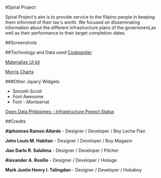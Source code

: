 #Spiral Project

Spiral Project's aim is to provide service to the filipino people in keeping them informed of their tax's worth.
We focused on disseminating information about the different infrastructure plans of the government,as well as their performance to their target completion dates.

##Screenshots


##Technology and Data used
[Codeigniter](https://www.codeigniter.com/)

[Materialize UI kit](http://materializecss.com/)

[Morris Charts](http://morrisjs.github.io/morris.js/)

###Other Jquery Widgets

 * Smooth Scroll
 * Font Awesome
 * Font - Montserrat


[Open Data Philippines - Infrastructure Project Status](http://data.gov.ph/catalogue/dataset/electronic-project-life-cycle)

##Credits

**Alphonnso Ramon Allarde** - Designer / Developer / Boy Leche Flan

**John Louis M. Habitan** - Designer / Developer / Boy Magasin

**Jian Darlo R. Salalima** - Designer / Developer / Pitcher

**Alexander A. Rosillo** - Designer / Developer / Hokage

**Mark Justin Henry I. Talingdan** - Designer / Developer / Hokaboy
